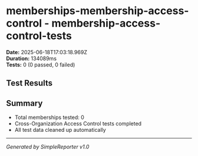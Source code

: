 # memberships-membership-access-control - membership-access-control-tests

**Date:** 2025-06-18T17:03:18.969Z  
**Duration:** 134089ms  
**Tests:** 0 (0 passed, 0 failed)

## Test Results



## Summary

- Total memberships tested: 0
- Cross-Organization Access Control tests completed
- All test data cleaned up automatically

---
*Generated by SimpleReporter v1.0*

